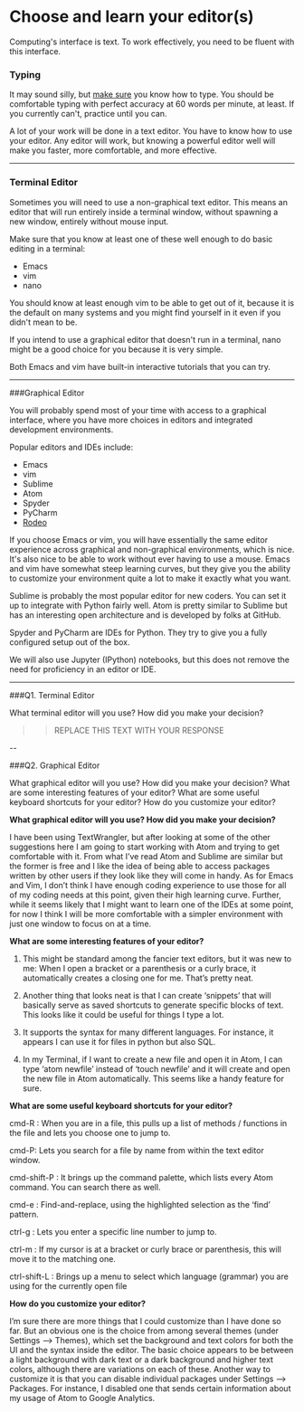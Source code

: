 # Choose and learn your editor(s)


Computing's interface is text. To work effectively, you need to be fluent with this interface.


### Typing

It may sound silly, but [make sure](http://www.typingtest.com/) you know how to type. You should be comfortable typing with perfect accuracy at 60 words per minute, at least. If you currently can't, practice until you can.

A lot of your work will be done in a text editor. You have to know how to use your editor. Any editor will work, but knowing a powerful editor well will make you faster, more comfortable, and more effective.

---

### Terminal Editor

Sometimes you will need to use a non-graphical text editor. This means an editor that will run entirely inside a terminal window, without spawning a new window, entirely without mouse input.

Make sure that you know at least one of these well enough to do basic editing in a terminal:

 * Emacs
 * vim
 * nano

You should know at least enough vim to be able to get out of it, because it is the default on many systems and you might find yourself in it even if you didn't mean to be.

If you intend to use a graphical editor that doesn't run in a terminal, nano might be a good choice for you because it is very simple.

Both Emacs and vim have built-in interactive tutorials that you can try.



---

###Graphical Editor

You will probably spend most of your time with access to a graphical interface, where you have more choices in editors and integrated development environments.

Popular editors and IDEs include:

 * Emacs
 * vim
 * Sublime
 * Atom
 * Spyder
 * PyCharm
 * [Rodeo](http://blog.yhat.com/posts/introducing-rodeo.html)

If you choose Emacs or vim, you will have essentially the same editor experience across graphical and non-graphical environments, which is nice. It's also nice to be able to work without ever having to use a mouse. Emacs and vim have somewhat steep learning curves, but they give you the ability to customize your environment quite a lot to make it exactly what you want.

Sublime is probably the most popular editor for new coders. You can set it up to integrate with Python fairly well. Atom is pretty similar to Sublime but has an interesting open architecture and is developed by folks at GitHub.

Spyder and PyCharm are IDEs for Python. They try to give you a fully configured setup out of the box.

We will also use Jupyter (IPython) notebooks, but this does not remove the need for proficiency in an editor or IDE.

---

###Q1. Terminal Editor

What terminal editor will you use? How did you make your decision?

>> REPLACE THIS TEXT WITH YOUR RESPONSE

--

###Q2. Graphical Editor

What graphical editor will you use? How did you make your decision? What are some interesting features of your editor? What are some useful keyboard shortcuts for your editor? How do you customize your editor?

**What graphical editor will you use? How did you make your decision?** 

I have been using TextWrangler, but after looking at some of the other suggestions here I am going to start working with Atom and trying to get comfortable with it.  From what I’ve read Atom and Sublime are similar but the former is free and I like the idea of being able to access packages written by other users if they look like they will come in handy.  As for Emacs and Vim, I don’t think I have enough coding experience to use those for all of my coding needs at this point, given their high learning curve.  Further, while it seems likely that I might want to learn one of the IDEs at some point, for now I think I will be more comfortable with a simpler environment with just one window to focus on at a time.

**What are some interesting features of your editor?**  

1. This might be standard among the fancier text editors, but it was new to me: When I open a bracket or a parenthesis or a curly brace, it automatically creates a closing one for me.  That’s pretty neat.  

2. Another thing that looks neat is that I can create ‘snippets’ that will basically serve as saved shortcuts to generate specific blocks of text.  This looks like it could be useful for things I type a lot.

3. It supports the syntax for many different languages.  For instance, it appears I can use it for files in python but also SQL.

4. In my Terminal, if I want to create a new file and open it in Atom, I can type ‘atom newfile’ instead of ‘touch newfile’ and it will create and open the new file in Atom automatically.  This seems like a handy feature for sure.

**What are some useful keyboard shortcuts for your editor?**

cmd-R : When you are in a file, this pulls up a list of methods / functions in the file and lets you choose one to jump to.

cmd-P: Lets you search for a file by name from within the text editor window.

cmd-shift-P : It brings up the command palette, which lists every Atom command.  You can search there as well.

cmd-e : Find-and-replace, using the highlighted selection as the ‘find’ pattern.

ctrl-g : Lets you enter a specific line number to jump to.

ctrl-m : If my cursor is at a bracket or curly brace or parenthesis, this will move it to the matching one.

ctrl-shift-L : Brings up a menu to select which language (grammar) you are using for the currently open file

**How do you customize your editor?**

I’m sure there are more things that I could customize than I have done so far.  But an obvious one is the choice from among several themes (under Settings —> Themes), which set the background and text colors for both the UI and the syntax inside the editor.  The basic choice appears to be between a light background with dark text or a dark background and higher text colors, although there are variations on each of these.  Another way to customize it is that you can disable individual packages under Settings —> Packages.  For instance, I disabled one that sends certain information about my usage of Atom to Google Analytics.  

